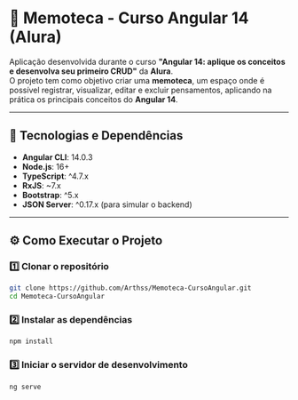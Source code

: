 # 🧠 Memoteca - Curso Angular 14 (Alura)

Aplicação desenvolvida durante o curso **"Angular 14: aplique os conceitos e desenvolva seu primeiro CRUD"** da **Alura**.  
O projeto tem como objetivo criar uma **memoteca**, um espaço onde é possível registrar, visualizar, editar e excluir pensamentos, aplicando na prática os principais conceitos do **Angular 14**.

---

## 🚀 Tecnologias e Dependências

- **Angular CLI**: 14.0.3  
- **Node.js**: 16+  
- **TypeScript**: ^4.7.x  
- **RxJS**: ~7.x  
- **Bootstrap**: ^5.x  
- **JSON Server**: ^0.17.x (para simular o backend)

---

## ⚙️ Como Executar o Projeto

### 1️⃣ Clonar o repositório
```bash
git clone https://github.com/Arthss/Memoteca-CursoAngular.git
cd Memoteca-CursoAngular
```

### 2️⃣ Instalar as dependências
```bash
npm install
```

### 3️⃣ Iniciar o servidor de desenvolvimento
```bash
ng serve
```
